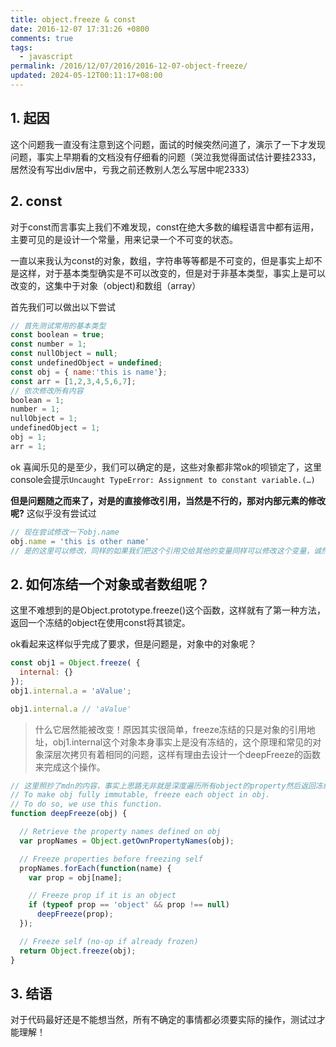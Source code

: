 ```yaml
---
title: object.freeze & const
date: 2016-12-07 17:31:26 +0800
comments: true
tags:
  - javascript
permalink: /2016/12/07/2016/2016-12-07-object-freeze/
updated: 2024-05-12T00:11:17+08:00
---
```


## 1. 起因

这个问题我一直没有注意到这个问题，面试的时候突然问道了，演示了一下才发现问题，事实上早期看的文档没有仔细看的问题（哭泣我觉得面试估计要挂2333，居然没有写出div居中，亏我之前还教别人怎么写居中呢2333）

## 2. const

对于const而言事实上我们不难发现，const在绝大多数的编程语言中都有运用，主要可见的是设计一个常量，用来记录一个不可变的状态。

一直以来我认为const的对象，数组，字符串等等都是不可变的，但是事实上却不是这样，对于基本类型确实是不可以改变的，但是对于非基本类型，事实上是可以改变的，这集中于对象（object)和数组（array）

首先我们可以做出以下尝试

```js
// 首先测试常用的基本类型
const boolean = true;
const number = 1;
const nullObject = null;
const undefinedObject = undefined;
const obj = { name:'this is name'};
const arr = [1,2,3,4,5,6,7];
// 依次修改所有内容
boolean = 1;
number = 1;
nullObject = 1;
undefinedObject = 1;
obj = 1;
arr = 1;
```

ok 喜闻乐见的是至少，我们可以确定的是，这些对象都非常ok的呗锁定了，这里console会提示``Uncaught TypeError: Assignment to constant variable.(…)``

__但是问题随之而来了，对是的直接修改引用，当然是不行的，那对内部元素的修改呢?__  这似乎没有尝试过

```js
// 现在尝试修改一下obj.name
obj.name = 'this is other name'
// 是的这里可以修改，同样的如果我们把这个引用交给其他的变量同样可以修改这个变量，诚然对于有些对象而言我们希望的是，确保同样的内存项目即可，但是某些极端情况下事实上我们需要的冻结整个对象的可枚举型等等。
```

## 2. 如何冻结一个对象或者数组呢？

这里不难想到的是Object.prototype.freeze()这个函数，这样就有了第一种方法，返回一个冻结的object在使用const将其锁定。

ok看起来这样似乎完成了要求，但是问题是，对象中的对象呢？

```js
const obj1 = Object.freeze( {
  internal: {}
});
obj1.internal.a = 'aValue';

obj1.internal.a // 'aValue'
```

> 什么它居然能被改变！原因其实很简单，freeze冻结的只是对象的引用地址，obj1.internal这个对象本身事实上是没有冻结的，这个原理和常见的对象深层次拷贝有着相同的问题，这样有理由去设计一个deepFreeze的函数来完成这个操作。

```js
// 这里照抄了mdn的内容，事实上思路无非就是深度遍历所有object的property然后返回冻结后的对象即可这显然搞个递归来的更靠谱
// To make obj fully immutable, freeze each object in obj.
// To do so, we use this function.
function deepFreeze(obj) {

  // Retrieve the property names defined on obj
  var propNames = Object.getOwnPropertyNames(obj);

  // Freeze properties before freezing self
  propNames.forEach(function(name) {
    var prop = obj[name];

    // Freeze prop if it is an object
    if (typeof prop == 'object' && prop !== null)
      deepFreeze(prop);
  });

  // Freeze self (no-op if already frozen)
  return Object.freeze(obj);
}
```

## 3. 结语

对于代码最好还是不能想当然，所有不确定的事情都必须要实际的操作，测试过才能理解！
